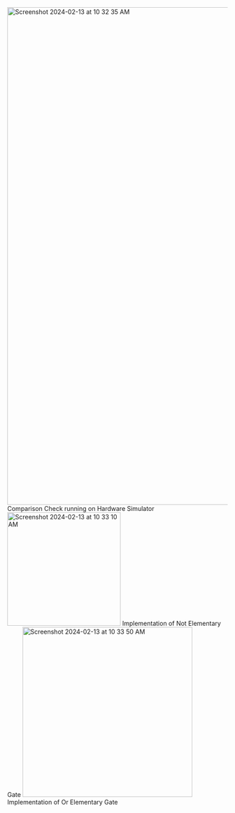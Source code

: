 <img width="1136" alt="Screenshot 2024-02-13 at 10 32 35 AM" src="https://github.com/pjisiddhantsingh/HDL/assets/159141612/b6fb1bef-c2cb-4ef1-943a-56884fbf16dd">
Comparison Check running on Hardware Simulator
<img width="259" alt="Screenshot 2024-02-13 at 10 33 10 AM" src="https://github.com/pjisiddhantsingh/HDL/assets/159141612/6c405e10-ca8f-40a5-965d-5dbcd0f2fab2">
Implementation of Not Elementary Gate
<img width="388" alt="Screenshot 2024-02-13 at 10 33 50 AM" src="https://github.com/pjisiddhantsingh/HDL/assets/159141612/704370df-d1e4-451e-9116-1c95bbea012a">
Implementation of Or Elementary Gate
